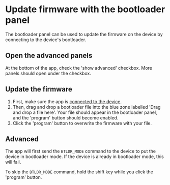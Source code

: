 # Update firmware with the bootloader panel

The bootloader panel can be used to update the firmware on the device by connecting to the device's bootloader.

## Open the advanced panels

At the bottom of the app, check the 'show advanced' checkbox. More panels should open under the checkbox.

## Update the firmware

1. First, make sure the app is [connected to the device](../../#connect-to-the-device).
1. Then, drag and drop a bootloader file into the blue zone labelled 'Drag and drop a file here'.
Your file should appear in the bootloader panel, and the 'program' button should become enabled.
1. Click the 'program' button to overwrite the firmware with your file.

## Advanced

The app will first send the `BTLDR_MODE` command to the device to put the device in bootloader mode. If the device is already in bootloader mode, this will fail. 

To skip the `BTLDR_MODE` command, hold the shift key while you click the 'program' button.
